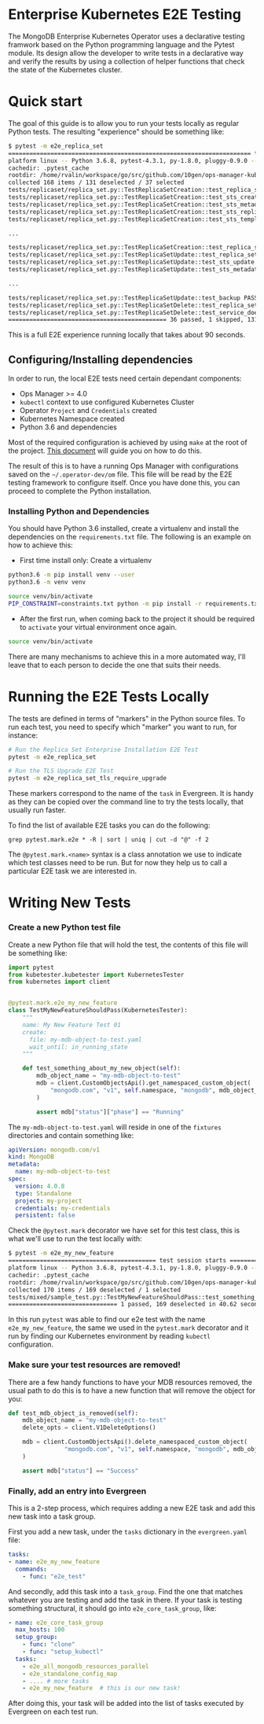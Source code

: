 # Enterprise Kubernetes E2E Testing #

The MongoDB Enterprise Kubernetes Operator uses a declarative testing
framwork based on the Python programming language and the Pytest
module. Its design allow the developer to write tests in a
declarative way and verify the results by using a collection of helper
functions that check the state of the Kubernetes cluster.

# Quick start #

The goal of this guide is to allow you to run your tests locally as
regular Python tests. The resulting "experience" should be something
like:

``` bash
$ pytest -m e2e_replica_set
===================================================================== test session starts ===========================================================
platform linux -- Python 3.6.8, pytest-4.3.1, py-1.8.0, pluggy-0.9.0 -- /home/rvalin/.virtualenvs/operator-tests/bin/python
cachedir: .pytest_cache
rootdir: /home/rvalin/workspace/go/src/github.com/10gen/ops-manager-kubernetes/docker/mongodb-enterprise-tests, inifile: pytest.ini
collected 168 items / 131 deselected / 37 selected
tests/replicaset/replica_set.py::TestReplicaSetCreation::test_replica_set_sts_exists PASSED                                                    [  2%]
tests/replicaset/replica_set.py::TestReplicaSetCreation::test_sts_creation PASSED                                                              [  5%]
tests/replicaset/replica_set.py::TestReplicaSetCreation::test_sts_metadata PASSED                                                              [  8%]
tests/replicaset/replica_set.py::TestReplicaSetCreation::test_sts_replicas PASSED                                                              [ 10%]
tests/replicaset/replica_set.py::TestReplicaSetCreation::test_sts_template PASSED                                                              [ 13%]

...

tests/replicaset/replica_set.py::TestReplicaSetCreation::test_replica_set_was_configured SKIPPED                                               [ 51%]
tests/replicaset/replica_set.py::TestReplicaSetUpdate::test_replica_set_sts_should_exist PASSED                                                [ 54%]
tests/replicaset/replica_set.py::TestReplicaSetUpdate::test_sts_update PASSED                                                                  [ 56%]
tests/replicaset/replica_set.py::TestReplicaSetUpdate::test_sts_metadata PASSED                                                                [ 59%]

...

tests/replicaset/replica_set.py::TestReplicaSetUpdate::test_backup PASSED                                                                      [ 94%]
tests/replicaset/replica_set.py::TestReplicaSetDelete::test_replica_set_sts_doesnt_exist PASSED                                                [ 97%]
tests/replicaset/replica_set.py::TestReplicaSetDelete::test_service_does_not_exist PASSED                                                      [100%]
============================================= 36 passed, 1 skipped, 131 deselected, 10 warnings in 89.47 seconds ====================================

```

This is a full E2E experience running locally that takes about 90
seconds.

## Configuring/Installing dependencies ##

In order to run, the local E2E tests need certain dependant
components:

* Ops Manager >= 4.0
* `kubectl` context to use configured Kubernetes Cluster
* Operator `Project` and `Credentials` created
* Kubernetes Namespace created
* Python 3.6 and dependencies

Most of the required configuration is achieved by using `make` at the
root of the project. [This
document](https://github.com/10gen/ops-manager-kubernetes/blob/master/docs/dev/dev-start-guide.md)
will guide you on how to do this.

The result of this is to have a running Ops Manager with
configurations saved on the `~/.operator-dev/om` file. This file will
be read by the E2E testing framework to configure itself. Once you
have done this, you can proceed to complete the Python installation.

### Installing Python and Dependencies ###

You should have Python 3.6 installed, create a virtualenv and install
the dependencies on the `requirements.txt` file. The following is an
example on how to achieve this:


* First time install only: Create a virtualenv
``` bash
python3.6 -m pip install venv --user
python3.6 -m venv venv

source venv/bin/activate
PIP_CONSTRAINT=constraints.txt python -m pip install -r requirements.txt
```

* After the first run, when coming back to the project it should be
required to `activate` your virtual environment once again.
``` bash
source venv/bin/activate
```

There are many mechanisms to achieve this in a more automated way,
I'll leave that to each person to decide the one that suits their needs.

# Running the E2E Tests Locally #


The tests are defined in terms of "markers" in the Python source
files. To run each test, you need to specify which "marker" you want
to run, for instance:

``` bash
# Run the Replica Set Enterprise Installation E2E Test
pytest -m e2e_replica_set

# Run the TLS Upgrade E2E Test
pytest -m e2e_replica_set_tls_require_upgrade
```

These markers correspond to the name of the `task` in Evergreen. It is
handy as they can be copied over the command line to try the tests
locally, that usually run faster.

To find the list of available E2E tasks you can do the following:

    grep pytest.mark.e2e * -R | sort | uniq | cut -d "@" -f 2

The `@pytest.mark.<name>` syntax is a class annotation we use to
indicate which test classes need to be run. But for now they help us
to call a particular E2E task we are interested in.


# Writing New Tests #

### Create a new Python test file ###

Create a new Python file that will hold the test, the contents of this
file will be something like:

``` python
import pytest
from kubetester.kubetester import KubernetesTester
from kubernetes import client


@pytest.mark.e2e_my_new_feature
class TestMyNewFeatureShouldPass(KubernetesTester):
    """
    name: My New Feature Test 01
    create:
      file: my-mdb-object-to-test.yaml
      wait_until: in_running_state
    """

    def test_something_about_my_new_object(self):
        mdb_object_name = "my-mdb-object-to-test"
        mdb = client.CustomObjectsApi().get_namespaced_custom_object(
            "mongodb.com", "v1", self.namespace, "mongodb", mdb_object_name
        )

        assert mdb["status"]["phase"] == "Running"
```

The `my-mdb-object-to-test.yaml` will reside in one of the `fixtures`
directories and contain something like:

``` yaml
apiVersion: mongodb.com/v1
kind: MongoDB
metadata:
  name: my-mdb-object-to-test
spec:
  version: 4.0.8
  type: Standalone
  project: my-project
  credentials: my-credentials
  persistent: false
```

Check the `@pytest.mark` decorator we have set for this test class, this is
what we'll use to run the test locally with:

``` bash
$ pytest -m e2e_my_new_feature
========================================== test session starts ===========================================
platform linux -- Python 3.6.8, pytest-4.3.1, py-1.8.0, pluggy-0.9.0 -- /home/rvalin/.virtualenvs/operator-tests/bin/python
cachedir: .pytest_cache
rootdir: /home/rvalin/workspace/go/src/github.com/10gen/ops-manager-kubernetes/docker/mongodb-enterprise-tests, inifile: pytest.ini
collected 170 items / 169 deselected / 1 selected
tests/mixed/sample_test.py::TestMyNewFeatureShouldPass::test_something_about_my_new_object PASSED  [100%]
=============================== 1 passed, 169 deselected in 40.62 seconds ================================
```

In this run `pytest` was able to find our e2e test with the name
`e2e_my_new_feature`, the same we used in the `pytest.mark` decorator
and it run by finding our Kubernetes environment by reading `kubectl`
configuration.

### Make sure your test resources are removed! ###

There are a few handy functions to have your MDB resources removed,
the usual path to do this is to have a new function that will remove
the object for you:

``` python
def test_mdb_object_is_removed(self):
    mdb_object_name = "my-mdb-object-to-test"
    delete_opts = client.V1DeleteOptions()

    mdb = client.CustomObjectsApi().delete_namespaced_custom_object(
                "mongodb.com", "v1", self.namespace, "mongodb", mdb_object_name, body=delete_opts
    )

    assert mdb["status"] == "Success"
```

### Finally, add an entry into Evergreen ###

This is a 2-step process, which requires adding a new E2E task and add
this new task into a task group.

First you add a new task, under the `tasks` dictionary in the
`evergreen.yaml` file:

``` yaml
tasks:
- name: e2e_my_new_feature
  commands:
    - func: "e2e_test"
```

And secondly, add this task into a `task_group`. Find the one that
matches whatever you are testing and add the task in there. If your
task is testing something structural, it should go into
`e2e_core_task_group`, like:

``` yaml
- name: e2e_core_task_group
  max_hosts: 100
  setup_group:
    - func: "clone"
    - func: "setup_kubectl"
  tasks:
    - e2e_all_mongodb_resources_parallel
    - e2e_standalone_config_map
    - .... # more tasks
    - e2e_my_new_feature  # this is our new task!
```

After doing this, your task will be added into the list of tasks
executed by Evergreen on each test run.
